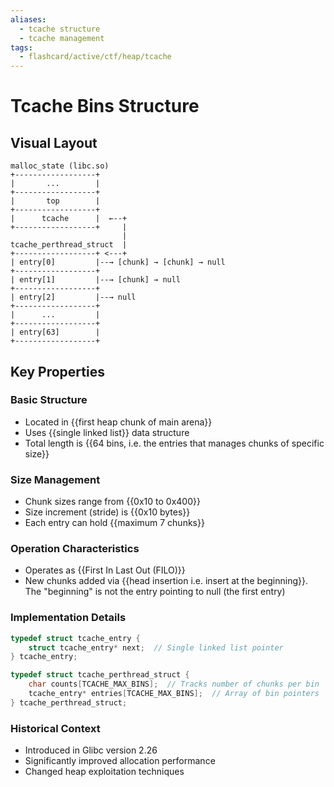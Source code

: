 ```yaml
---
aliases:
  - tcache structure
  - tcache management
tags:
  - flashcard/active/ctf/heap/tcache
---
```


# Tcache Bins Structure

## Visual Layout
```
malloc_state (libc.so)
+------------------+
|       ...        |
+------------------+
|       top        |
+------------------+
|      tcache      |  ←--+
+------------------+     |
                         |
tcache_perthread_struct  |
+------------------+ <---+
| entry[0]         |--→ [chunk] → [chunk] → null
+------------------+
| entry[1]         |--→ [chunk] → null
+------------------+
| entry[2]         |--→ null
+------------------+
|      ...         |
+------------------+
| entry[63]        |
+------------------+
```

## Key Properties

### Basic Structure
- Located in {{first heap chunk of main arena}}
- Uses {{single linked list}} data structure
- Total length is {{64 bins, i.e. the entries that manages chunks of specific size}}

### Size Management
- Chunk sizes range from {{0x10 to 0x400}}
- Size increment (stride) is {{0x10 bytes}}
- Each entry can hold {{maximum 7 chunks}}

### Operation Characteristics
- Operates as {{First In Last Out (FILO)}}
- New chunks added via {{head insertion i.e. insert at the beginning}}. The "beginning" is not the entry pointing to null (the first entry)

### Implementation Details
```c
typedef struct tcache_entry {
    struct tcache_entry* next;  // Single linked list pointer
} tcache_entry;

typedef struct tcache_perthread_struct {
    char counts[TCACHE_MAX_BINS];  // Tracks number of chunks per bin
    tcache_entry* entries[TCACHE_MAX_BINS];  // Array of bin pointers
} tcache_perthread_struct;
```

### Historical Context
- Introduced in Glibc version 2.26
- Significantly improved allocation performance
- Changed heap exploitation techniques